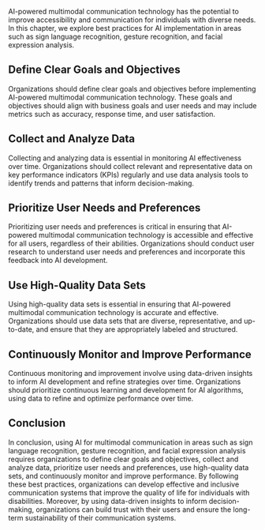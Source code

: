 

AI-powered multimodal communication technology has the potential to improve accessibility and communication for individuals with diverse needs. In this chapter, we explore best practices for AI implementation in areas such as sign language recognition, gesture recognition, and facial expression analysis.

Define Clear Goals and Objectives
---------------------------------

Organizations should define clear goals and objectives before implementing AI-powered multimodal communication technology. These goals and objectives should align with business goals and user needs and may include metrics such as accuracy, response time, and user satisfaction.

Collect and Analyze Data
------------------------

Collecting and analyzing data is essential in monitoring AI effectiveness over time. Organizations should collect relevant and representative data on key performance indicators (KPIs) regularly and use data analysis tools to identify trends and patterns that inform decision-making.

Prioritize User Needs and Preferences
-------------------------------------

Prioritizing user needs and preferences is critical in ensuring that AI-powered multimodal communication technology is accessible and effective for all users, regardless of their abilities. Organizations should conduct user research to understand user needs and preferences and incorporate this feedback into AI development.

Use High-Quality Data Sets
--------------------------

Using high-quality data sets is essential in ensuring that AI-powered multimodal communication technology is accurate and effective. Organizations should use data sets that are diverse, representative, and up-to-date, and ensure that they are appropriately labeled and structured.

Continuously Monitor and Improve Performance
--------------------------------------------

Continuous monitoring and improvement involve using data-driven insights to inform AI development and refine strategies over time. Organizations should prioritize continuous learning and development for AI algorithms, using data to refine and optimize performance over time.

Conclusion
----------

In conclusion, using AI for multimodal communication in areas such as sign language recognition, gesture recognition, and facial expression analysis requires organizations to define clear goals and objectives, collect and analyze data, prioritize user needs and preferences, use high-quality data sets, and continuously monitor and improve performance. By following these best practices, organizations can develop effective and inclusive communication systems that improve the quality of life for individuals with disabilities. Moreover, by using data-driven insights to inform decision-making, organizations can build trust with their users and ensure the long-term sustainability of their communication systems.
